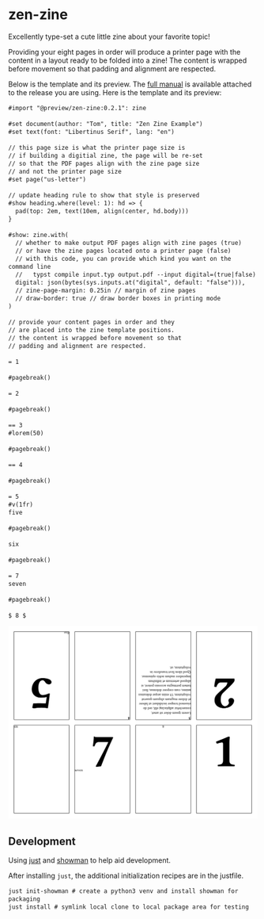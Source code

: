 # zen-zine
Excellently type-set a cute little zine about your favorite topic!

Providing your eight pages in order will produce a printer page with
the content in a layout ready to be folded into a zine! The content is
wrapped before movement so that padding and alignment are respected.

Below is the template and its preview.
The [full manual](https://github.com/tomeichlersmith/zen-zine/releases/download/v0.2.1/zen-zine-v0.2.1-manual.pdf)
is available attached to the release you are using.
Here is the template and its preview:

```typst
#import "@preview/zen-zine:0.2.1": zine

#set document(author: "Tom", title: "Zen Zine Example")
#set text(font: "Libertinus Serif", lang: "en")

// this page size is what the printer page size is
// if building a digitial zine, the page will be re-set
// so that the PDF pages align with the zine page size
// and not the printer page size
#set page("us-letter")

// update heading rule to show that style is preserved
#show heading.where(level: 1): hd => {
  pad(top: 2em, text(10em, align(center, hd.body)))
}

#show: zine.with(
  // whether to make output PDF pages align with zine pages (true)
  // or have the zine pages located onto a printer page (false)
  // with this code, you can provide which kind you want on the command line
  //   typst compile input.typ output.pdf --input digital=(true|false)
  digital: json(bytes(sys.inputs.at("digital", default: "false"))),
  // zine-page-margin: 0.25in // margin of zine pages
  // draw-border: true // draw border boxes in printing mode
)

// provide your content pages in order and they
// are placed into the zine template positions.
// the content is wrapped before movement so that
// padding and alignment are respected.

= 1

#pagebreak()

= 2

#pagebreak()

== 3
#lorem(50)

#pagebreak()

== 4

#pagebreak()

= 5
#v(1fr)
five

#pagebreak()

six

#pagebreak()

= 7
seven

#pagebreak()

$ 8 $

```

![Image of Template](template/preview.png)

## Development
Using [just](https://just.systems/man/en/) and [showman](https://github.com/ntjess/showman/tree/main) to help aid development.

After installing `just`, the additional initialization recipes are in the justfile.
```
just init-showman # create a python3 venv and install showman for packaging
just install # symlink local clone to local package area for testing
```
